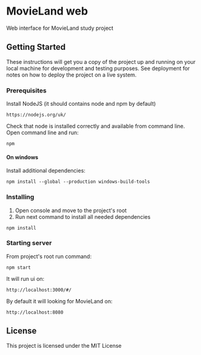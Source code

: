 # MovieLand web

Web interface for MovieLand study project 

## Getting Started

These instructions will get you a copy of the project up and running on your local machine for development and testing purposes. See deployment for notes on how to deploy the project on a live system.

### Prerequisites

Install NodeJS (it should contains node and npm by default)

```
https://nodejs.org/uk/
```

Check that node is installed correctly and available from command line.
Open command line and run: 

```
npm
```

#### On windows
Install additional dependencies:

```
npm install --global --production windows-build-tools
```

### Installing
1) Open console and move to the project's root
2) Run next command to install all needed dependencies

```
npm install
```

### Starting server

From project's root run command: 
```
npm start
```

It will run ui on:
```
http://localhost:3000/#/
```

By default it will looking for MovieLand on:
```
http://localhost:8080
```

## License

This project is licensed under the MIT License

